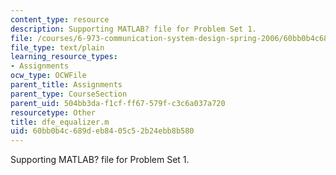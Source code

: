 ```yaml
---
content_type: resource
description: Supporting MATLAB? file for Problem Set 1.
file: /courses/6-973-communication-system-design-spring-2006/60bb0b4c689deb8405c52b24ebb8b580_dfe_equalizer.m
file_type: text/plain
learning_resource_types:
- Assignments
ocw_type: OCWFile
parent_title: Assignments
parent_type: CourseSection
parent_uid: 504bb3da-f1cf-ff67-579f-c3c6a037a720
resourcetype: Other
title: dfe_equalizer.m
uid: 60bb0b4c-689d-eb84-05c5-2b24ebb8b580
---
```

Supporting MATLAB? file for Problem Set 1.